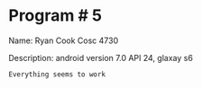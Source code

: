 # Program # 5
Name:  Ryan Cook
Cosc 4730

Description:   android version 7.0 API 24, glaxay s6

    Everything seems to work



